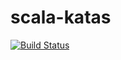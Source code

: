 # scala-katas
[![Build Status](https://travis-ci.org/fthomas/scala-katas.svg)](https://travis-ci.org/fthomas/scala-katas)
